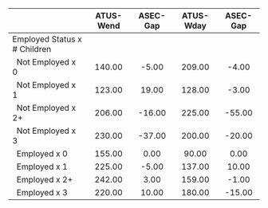 
|                      |    ATUS-Wend |     ASEC-Gap |    ATUS-Wday |     ASEC-Gap |
| -------------------- | :----------: | :----------: | :----------: | :----------: |
| Employed Status x # Children |              |              |              |              |
| &nbsp;&nbsp;Not Employed x 0 |       140.00 |        -5.00 |       209.00 |        -4.00 |
| &nbsp;&nbsp;Not Employed x 1 |       123.00 |        19.00 |       128.00 |        -3.00 |
| &nbsp;&nbsp;Not Employed x 2+ |       206.00 |       -16.00 |       225.00 |       -55.00 |
| &nbsp;&nbsp;Not Employed x 3 |       230.00 |       -37.00 |       200.00 |       -20.00 |
| &nbsp;&nbsp;Employed x 0 |       155.00 |         0.00 |        90.00 |         0.00 |
| &nbsp;&nbsp;Employed x 1 |       225.00 |        -5.00 |       137.00 |        10.00 |
| &nbsp;&nbsp;Employed x 2+ |       242.00 |         3.00 |       159.00 |        -1.00 |
| &nbsp;&nbsp;Employed x 3 |       220.00 |        10.00 |       180.00 |       -15.00 |

